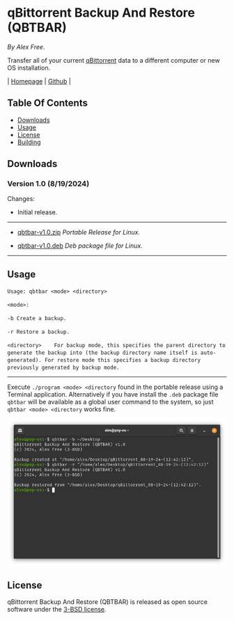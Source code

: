 # qBittorrent Backup And Restore (QBTBAR)

_By Alex Free_.

Transfer all of your current [qBittorrent](https://www.qbittorrent.org/) data to a different computer or new OS installation.

| [Homepage](https://alex-free.github.io/qbtbar) | [Github](https://github.com/alex-free/qbittorrent-backup-and-restore) |

## Table Of Contents

* [Downloads](#downloads)
* [Usage](#usage)
* [License](#license)
* [Building](build.md)

## Downloads

### Version 1.0 (8/19/2024)

Changes:

* Initial release.

---------------------------------------

* [qbtbar-v1.0.zip](https://github.com/alex-free/qbittorrent-backup-and-restore/releases/download/v1.0/qbtbar-v1.0.zip) _Portable Release for Linux._

* [qbtbar-v1.0.deb](https://github.com/alex-free/qbittorrent-backup-and-restore/releases/download/v1.0/qbtbar-v1.0.deb) _Deb package file for Linux._

---------------------------------------

## Usage

`Usage: qbtbar <mode> <directory>`

`<mode>:`

`-b	Create a backup.`

`-r	Restore a backup.`

`<directory>	For backup mode, this specifies the parent directory to generate the backup into (the backup directory name itself is auto-generated). For restore mode this specifies a backup directory previously generated by backup mode.`

---------------------------------------

Execute `./program <mode> <directory` found in the portable release using a Terminal application. Alternatively if you have install the `.deb` package file `qbtbar` will be available as a global user command to the system, so just `qbtbar <mode> <directory` works fine.

![qbtbar](images/qbtbar.png)

## License

qBittorrent Backup And Restore (QBTBAR) is released as open source software under the [3-BSD license](license.md).

